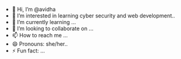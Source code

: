 - 👋 Hi, I’m @avidha
- 👀 I’m interested in learning cyber security and web development..
- 🌱 I’m currently learning ...
- 💞️ I’m looking to collaborate on ...
- 📫 How to reach me ...
- 😄 Pronouns: she/her..
- ⚡ Fun fact: ...

<!---
FrostedPetals/FrostedPetals is a ✨ special ✨ repository because its `README.md` (this file) appears on your GitHub profile.
You can click the Preview link to take a look at your changes.
--->
